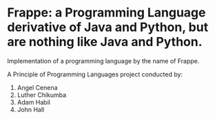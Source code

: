 # Frappe: a Programming Language derivative of Java and Python, but are nothing like Java and Python.
Implementation of a programming language by the name of Frappe.

A Principle of Programming Languages project conducted by:
1) Angel Cenena
2) Luther Chikumba
3) Adam Habil
4) John Hall

